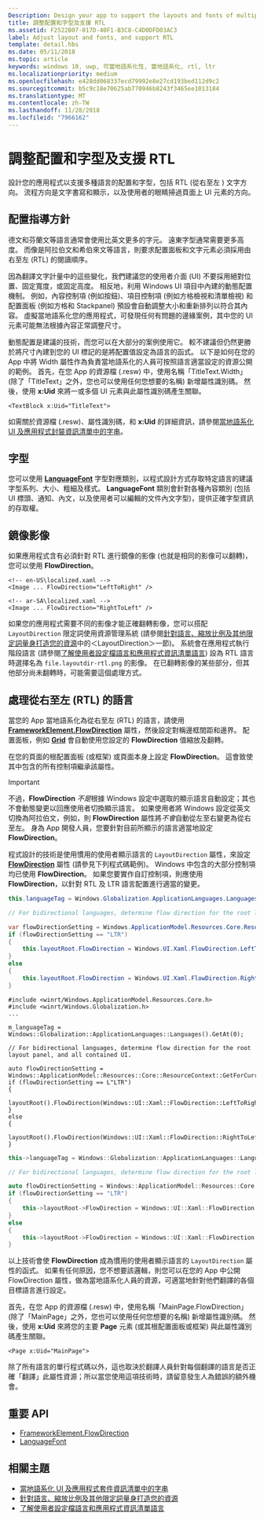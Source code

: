 ```yaml
---
Description: Design your app to support the layouts and fonts of multiple languages, including RTL (right-to-left) flow direction.
title: 調整配置和字型及支援 RTL
ms.assetid: F2522B07-017D-40F1-B3C8-C4D0DFD03AC3
label: Adjust layout and fonts, and support RTL
template: detail.hbs
ms.date: 05/11/2018
ms.topic: article
keywords: windows 10, uwp, 可當地語系化性, 當地語系化, rtl, ltr
ms.localizationpriority: medium
ms.openlocfilehash: e428dd068337ecd79992e8e27cd193bed112d9c2
ms.sourcegitcommit: b5c9c18e70625ab770946b8243f3465ee1013184
ms.translationtype: MT
ms.contentlocale: zh-TW
ms.lasthandoff: 11/28/2018
ms.locfileid: "7966162"
---
```

# <a name="adjust-layout-and-fonts-and-support-rtl"></a>調整配置和字型及支援 RTL
設計您的應用程式以支援多種語言的配置和字型，包括 RTL (從右至左 ) 文字方向。 流程方向是文字書寫和顯示，以及使用者的眼睛掃過頁面上 UI 元素的方向。

## <a name="layout-guidelines"></a>配置指導方針
德文和芬蘭文等語言通常會使用比英文更多的字元。 遠東字型通常需要更多高度。 而像是阿拉伯文和希伯來文等語言，則要求配置面板和文字元素必須採用由右至左 (RTL) 的閱讀順序。

因為翻譯文字計量中的這些變化，我們建議您的使用者介面 (UI) 不要採用絕對位置、固定寬度，或固定高度。 相反地，利用 Windows UI 項目中內建的動態配置機制。 例如，內容控制項 (例如按鈕)、項目控制項 (例如方格檢視和清單檢視) 和配置面板 (例如方格和 Stackpanel) 預設會自動調整大小和重新排列以符合其內容。 虛擬當地語系化您的應用程式，可發現任何有問題的邊緣案例，其中您的 UI 元素可能無法根據內容正常調整尺寸。

動態配置是建議的技術，而您可以在大部分的案例使用它。 較不建議但仍然更勝於將尺寸內建到您的 UI 標記的是將配置值設定為語言的函式。 以下是如何在您的 App 中將 Width 屬性作為負責當地語系化的人員可按照語言適當設定的資源公開的範例。 首先，在您 App 的資源檔 (.resw) 中，使用名稱「TitleText.Width」(除了「TitleText」之外，您也可以使用任何您想要的名稱) 新增屬性識別碼。 然後，使用 **x:Uid** 來將一或多個 UI 元素與此屬性識別碼產生關聯。

```xaml
<TextBlock x:Uid="TitleText">
```

如需關於資源檔 (.resw)、屬性識別碼，和 **x:Uid** 的詳細資訊，請參閱[當地語系化 UI 及應用程式封裝資訊清單中的字串](../../app-resources/localize-strings-ui-manifest.md)。

## <a name="fonts"></a>字型
您可以使用 [**LanguageFont**](/uwp/api/Windows.Globalization.Fonts.LanguageFont?branch=live) 字型對應類別，以程式設計方式存取特定語言的建議字型系列、大小、粗細及樣式。 **LanguageFont** 類別會針對各種內容類別 (包括 UI 標頭、通知、內文，以及使用者可以編輯的文件內文字型)，提供正確字型資訊的存取權。

## <a name="mirroring-images"></a>鏡像影像
如果應用程式含有必須針對 RTL 進行鏡像的影像 (也就是相同的影像可以翻轉)，您可以使用 **FlowDirection**。

```xaml
<!-- en-US\localized.xaml -->
<Image ... FlowDirection="LeftToRight" />

<!-- ar-SA\localized.xaml -->
<Image ... FlowDirection="RightToLeft" />
```

如果您的應用程式需要不同的影像才能正確翻轉影像，您可以搭配 `LayoutDirection` 限定詞使用資源管理系統 (請參閱[針對語言、縮放比例及其他限定詞量身打造您的資源](../../app-resources/tailor-resources-lang-scale-contrast.md#layoutdirection)中的＜LayoutDirection＞一節)。 系統會在應用程式執行階段語言 (請參閱[了解使用者設定檔語言和應用程式資訊清單語言](manage-language-and-region.md)) 設為 RTL 語言時選擇名為 `file.layoutdir-rtl.png` 的影像。 在已翻轉影像的某些部分，但其他部分尚未翻轉時，可能需要這個處理方式。

## <a name="handling-right-to-left-rtl-languages"></a>處理從右至左 (RTL) 的語言
當您的 App 當地語系化為從右至左 (RTL) 的語言，請使用 [**FrameworkElement.FlowDirection**](/uwp/api/Windows.UI.Xaml.FrameworkElement.FlowDirection) 屬性，然後設定對稱邊框間距和邊界。 配置面板，例如 [**Grid**](/uwp/api/Windows.UI.Xaml.Controls.Grid?branch=live) 會自動使用您設定的 **FlowDirection** 值縮放及翻轉。

在您的頁面的根配置面板 (或框架) 或頁面本身上設定 **FlowDirection**。 這會致使其中包含的所有控制項繼承該屬性。

> [!IMPORTANT]
> 不過，**FlowDirection** *不是*根據 Windows 設定中選取的顯示語言自動設定；其也不會動態變更以回應使用者切換顯示語言。 如果使用者將 Windows 設定從英文切換為阿拉伯文，例如，則 **FlowDirection** 屬性將*不會*自動從左至右變更為從右至左。 身為 App 開發人員，您要針對目前所顯示的語言適當地設定 **FlowDirection**。

程式設計的技術是使用慣用的使用者顯示語言的 `LayoutDirection` 屬性，來設定 [**FlowDirection**](/uwp/api/Windows.UI.Xaml.FrameworkElement.FlowDirection) 屬性 (請參見下列程式碼範例)。 Windows 中包含的大部分控制項均已使用 **FlowDirection**。 如果您要實作自訂控制項，則應使用 **FlowDirection**，以針對 RTL 及 LTR 語言配置進行適當的變更。

```csharp    
this.languageTag = Windows.Globalization.ApplicationLanguages.Languages[0];

// For bidirectional languages, determine flow direction for the root layout panel, and all contained UI.

var flowDirectionSetting = Windows.ApplicationModel.Resources.Core.ResourceContext.GetForCurrentView().QualifierValues["LayoutDirection"];
if (flowDirectionSetting == "LTR")
{
    this.layoutRoot.FlowDirection = Windows.UI.Xaml.FlowDirection.LeftToRight;
}
else
{
    this.layoutRoot.FlowDirection = Windows.UI.Xaml.FlowDirection.RightToLeft;
}
```

```cppwinrt
#include <winrt/Windows.ApplicationModel.Resources.Core.h>
#include <winrt/Windows.Globalization.h>
...

m_languageTag = Windows::Globalization::ApplicationLanguages::Languages().GetAt(0);

// For bidirectional languages, determine flow direction for the root layout panel, and all contained UI.

auto flowDirectionSetting = Windows::ApplicationModel::Resources::Core::ResourceContext::GetForCurrentView().QualifierValues().Lookup(L"LayoutDirection");
if (flowDirectionSetting == L"LTR")
{
    layoutRoot().FlowDirection(Windows::UI::Xaml::FlowDirection::LeftToRight);
}
else
{
    layoutRoot().FlowDirection(Windows::UI::Xaml::FlowDirection::RightToLeft);
}
```

```cpp
this->languageTag = Windows::Globalization::ApplicationLanguages::Languages->GetAt(0);

// For bidirectional languages, determine flow direction for the root layout panel, and all contained UI.

auto flowDirectionSetting = Windows::ApplicationModel::Resources::Core::ResourceContext::GetForCurrentView()->QualifierValues->Lookup("LayoutDirection");
if (flowDirectionSetting == "LTR")
{
    this->layoutRoot->FlowDirection = Windows::UI::Xaml::FlowDirection::LeftToRight;
}
else
{
    this->layoutRoot->FlowDirection = Windows::UI::Xaml::FlowDirection::RightToLeft;
}
```

以上技術會使 **FlowDirection** 成為慣用的使用者顯示語言的 `LayoutDirection` 屬性的函式。 如果有任何原因，您不想要該邏輯，則您可以在您的 App 中公開 FlowDirection 屬性，做為當地語系化人員的資源，可適當地針對他們翻譯的各個目標語言進行設定。

首先，在您 App 的資源檔 (.resw) 中，使用名稱「MainPage.FlowDirection」(除了「MainPage」之外，您也可以使用任何您想要的名稱) 新增屬性識別碼。 然後，使用 **x:Uid** 來將您的主要 **Page** 元素 (或其根配置面板或框架) 與此屬性識別碼產生關聯。

```xaml
<Page x:Uid="MainPage">
```

除了所有語言的單行程式碼以外，這也取決於翻譯人員針對每個翻譯的語言是否正確「翻譯」此屬性資源；所以當您使用這項技術時，請留意發生人為錯誤的額外機會。

## <a name="important-apis"></a>重要 API
* [FrameworkElement.FlowDirection](/uwp/api/Windows.UI.Xaml.FrameworkElement.FlowDirection)
* [LanguageFont](/uwp/api/Windows.Globalization.Fonts.LanguageFont?branch=live)

## <a name="related-topics"></a>相關主題
* [當地語系化 UI 及應用程式套件資訊清單中的字串](../../app-resources/localize-strings-ui-manifest.md)
* [針對語言、縮放比例及其他限定詞量身打造您的資源](../../app-resources/tailor-resources-lang-scale-contrast.md)
* [了解使用者設定檔語言和應用程式資訊清單語言](manage-language-and-region.md)